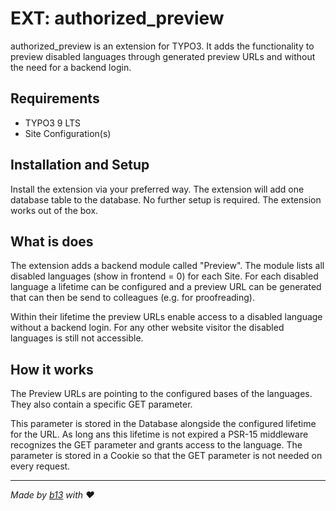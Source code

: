 # EXT: authorized_preview

authorized_preview is an extension for TYPO3. It adds the functionality to preview disabled languages
through generated preview URLs and without the need for a backend login.

## Requirements

* TYPO3 9 LTS
* Site Configuration(s)

## Installation and Setup
Install the extension via your preferred way. The extension will add one database table to the database.
No further setup is required. The extension works out of the box.

## What is does
The extension adds a backend module called "Preview". The module lists all disabled languages
(show in frontend = 0) for each Site. For each disabled language a lifetime can be configured and a
preview URL can be generated that can then be send to colleagues (e.g. for proofreading).

Within their lifetime the preview URLs enable access to a disabled language without a backend login.
For any other website visitor the disabled languages is still not accessible.

## How it works
The Preview URLs are pointing to the configured bases of the languages. They also contain a
specific GET parameter.

This parameter is stored in the Database alongside the configured lifetime for the URL. As long
ans this lifetime is not expired a PSR-15 middleware recognizes the GET parameter and
grants access to the language. The parameter is stored in a Cookie so that the GET parameter is
not needed on every request.

---


_Made by [b13](https://b13.com) with ♥_